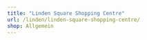 ```yaml
---
title: "Linden Square Shopping Centre"
url: /linden/linden-square-shopping-centre/
shop: Allgemein
---
```

